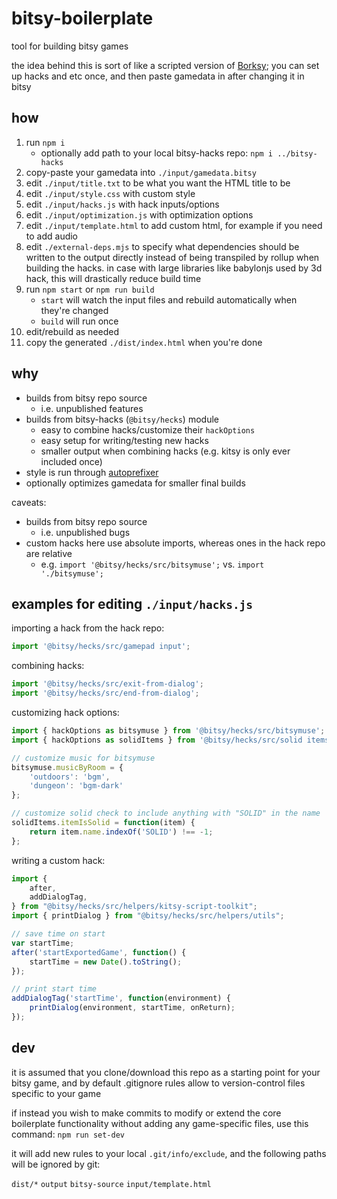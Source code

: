 # bitsy-boilerplate

tool for building bitsy games

the idea behind this is sort of like a scripted version of [Borksy](https://ayolland.itch.io/borksy); you can set up hacks and etc once, and then paste gamedata in after changing it in bitsy

## how

1. run `npm i`
	* optionally add path to your local bitsy-hacks repo:
	`npm i ../bitsy-hacks`
1. copy-paste your gamedata into `./input/gamedata.bitsy`
1. edit `./input/title.txt` to be what you want the HTML title to be
1. edit `./input/style.css` with custom style
1. edit `./input/hacks.js` with hack inputs/options
1. edit `./input/optimization.js` with optimization options
1. edit `./input/template.html` to add custom html, for example if you need to add audio
1. edit `./external-deps.mjs` to specify what dependencies should be written to the output directly instead of being transpiled by rollup when building the hacks. in case with large libraries like babylonjs used by 3d hack, this will drastically reduce build time
1. run `npm start` or `npm run build`
	- `start` will watch the input files and rebuild automatically when they're changed
	- `build` will run once
1. edit/rebuild as needed
1. copy the generated `./dist/index.html` when you're done

## why

- builds from bitsy repo source
	- i.e. unpublished features
- builds from bitsy-hacks (`@bitsy/hecks`) module
	- easy to combine hacks/customize their `hackOptions`
	- easy setup for writing/testing new hacks
	- smaller output when combining hacks (e.g. kitsy is only ever included once)
- style is run through [autoprefixer](https://github.com/postcss/autoprefixer)
- optionally optimizes gamedata for smaller final builds

caveats:

- builds from bitsy repo source
	- i.e. unpublished bugs
- custom hacks here use absolute imports, whereas ones in the hack repo are relative
	- e.g. `import '@bitsy/hecks/src/bitsymuse';` vs. `import './bitsymuse';`

## examples for editing `./input/hacks.js`

importing a hack from the hack repo:

```js
import '@bitsy/hecks/src/gamepad input';
```

combining hacks:

```js
import '@bitsy/hecks/src/exit-from-dialog';
import '@bitsy/hecks/src/end-from-dialog';
```

customizing hack options:

```js
import { hackOptions as bitsymuse } from '@bitsy/hecks/src/bitsymuse';
import { hackOptions as solidItems } from '@bitsy/hecks/src/solid items';

// customize music for bitsymuse
bitsymuse.musicByRoom = {
	'outdoors': 'bgm',
	'dungeon': 'bgm-dark'
};

// customize solid check to include anything with "SOLID" in the name
solidItems.itemIsSolid = function(item) {
	return item.name.indexOf('SOLID') !== -1;
};
```

writing a custom hack:

```js
import {
	after,
	addDialogTag,
} from "@bitsy/hecks/src/helpers/kitsy-script-toolkit";
import { printDialog } from "@bitsy/hecks/src/helpers/utils";

// save time on start
var startTime;
after('startExportedGame', function() {
	startTime = new Date().toString();
});

// print start time
addDialogTag('startTime', function(environment) {
	printDialog(environment, startTime, onReturn);
});
```

## dev
it is assumed that you clone/download this repo as a starting point for your bitsy game, and by default .gitignore rules allow to version-control files specific to your game

if instead you wish to make commits to modify or extend the core boilerplate functionality without adding any game-specific files, use this command:
`npm run set-dev`

it will add new rules to your local `.git/info/exclude`, and the following paths will be ignored by git:

`dist/*`
`output`
`bitsy-source`
`input/template.html`
